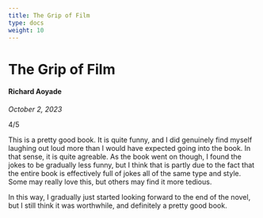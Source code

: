```yaml
---
title: The Grip of Film
type: docs
weight: 10
---
```


# The Grip of Film

#### Richard Aoyade 

*October 2, 2023*  

4/5

This is a pretty good book. It is quite funny, and I did genuinely find myself laughing out loud more than I would have expected going into the book. In that sense, it is quite agreable. As the book went on though, I found the jokes to be gradually less funny, but I think that is partly due to the fact that the entire book is effectively full of jokes all of the same type and style. Some may really love this, but others may find it more tedious.  

In this way, I gradually just started looking forward to the end of the novel, but I still think it was worthwhile, and definitely a pretty good book.